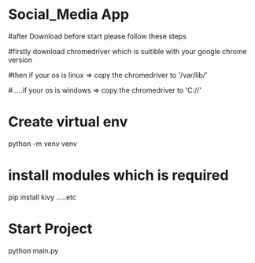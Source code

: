 # Social_Media App
#after Download before start please follow these steps

#firstly download chromedriver which is suitible with your google chrome version

#then if your os is linux => copy the chromedriver to '/var/lib/'

#.....if your os is windows => copy the chromedriver to 'C://'


# Create virtual env
python -m venv venv

# install modules which is required
pip install kivy .....etc

# Start Project 
python main.py

